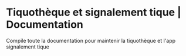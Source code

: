 # Tiquothèque et signalement tique | Documentation

Compile toute la documentation pour maintenir la tiquothèque et l'app signalement tique